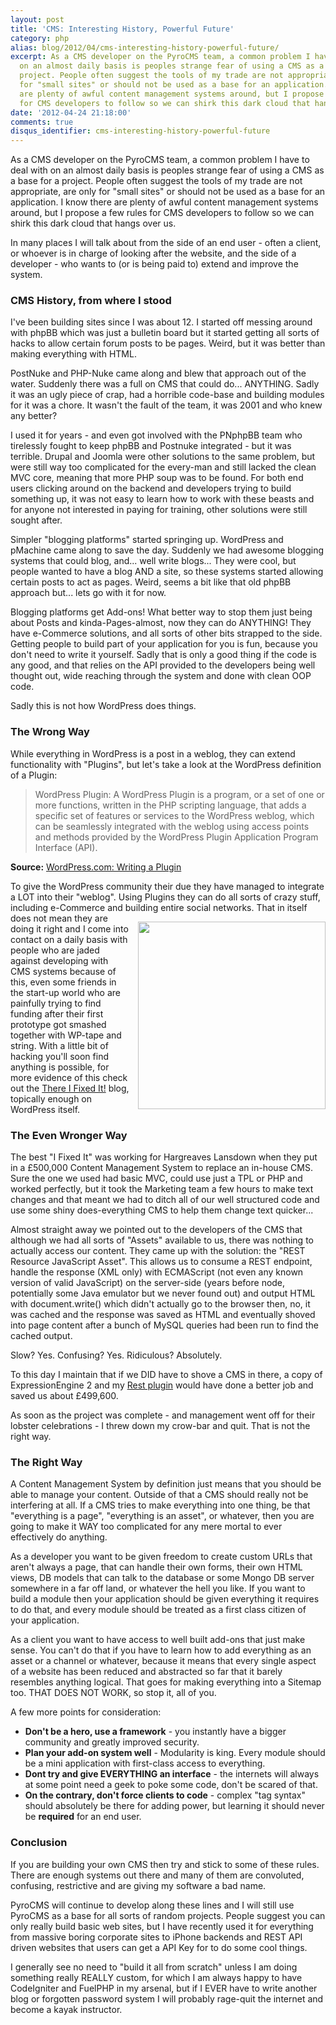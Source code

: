 ```yaml
---
layout: post
title: 'CMS: Interesting History, Powerful Future'
category: php
alias: blog/2012/04/cms-interesting-history-powerful-future/
excerpt: As a CMS developer on the PyroCMS team, a common problem I have to deal with
  on an almost daily basis is peoples strange fear of using a CMS as a base for a
  project. People often suggest the tools of my trade are not appropriate, are only
  for "small sites" or should not be used as a base for an application. I know there
  are plenty of awful content management systems around, but I propose a few rules
  for CMS developers to follow so we can shirk this dark cloud that hangs over us.
date: '2012-04-24 21:18:00'
comments: true
disqus_identifier: cms-interesting-history-powerful-future
---
```


As a CMS developer on the PyroCMS team, a common problem I have to deal with on an almost daily basis is peoples strange fear of using a CMS as a base for a project. People often suggest the tools of my trade are not appropriate, are only for "small sites" or should not be used as a base for an application. I know there are plenty of awful content management systems around, but I propose a few rules for CMS developers to follow so we can shirk this dark cloud that hangs over us.

In many places I will talk about from the side of an end user - often a client, or whoever is in charge of looking after the website, and the side of a developer - who wants to (or is being paid to) extend and improve the system.

### CMS History, from where I stood

I've been building sites since I was about 12. I started off messing around with phpBB which was just a bulletin board but it started getting all sorts of hacks to allow certain forum posts to be pages. Weird, but it was better than making everything with HTML.

PostNuke and PHP-Nuke came along and blew that approach out of the water. Suddenly there was a full on CMS that could do... ANYTHING. Sadly it was an ugly piece of crap, had a horrible code-base and building modules for it was a chore. It wasn't the fault of the team, it was 2001 and who knew any better?

I used it for years - and even got involved with the PNphpBB team who tirelessly fought to keep phpBB and Postnuke integrated - but it was terrible. Drupal and Joomla were other solutions to the same problem, but were still way too complicated for the every-man and still lacked the clean MVC core, meaning that more PHP soup was to be found. For both end users clicking around on the backend and developers trying to build something up, it was not easy to learn how to work with these beasts and for anyone not interested in paying for training, other solutions were still sought after.

Simpler "blogging platforms" started springing up. WordPress and pMachine came along to save the day. Suddenly we had awesome blogging systems that could blog, and... well write blogs... They were cool, but people wanted to have a blog AND a site, so these systems started allowing certain posts to act as pages. Weird, seems a bit like that old phpBB approach but... lets go with it for now.

Blogging platforms get Add-ons! What better way to stop them just being about Posts and kinda-Pages-almost, now they can do ANYTHING! They have e-Commerce solutions, and all sorts of other bits strapped to the side. Getting people to build part of your application for you is fun, because you don't need to write it yourself. Sadly that is only a good thing if the code is any good, and that relies on the API provided to the developers being well thought out, wide reaching through the system and done with clean OOP code.

Sadly this is not how WordPress does things.

### The Wrong Way

While everything in WordPress is a post in a weblog, they can extend functionality with "Plugins", but let's take a look at the WordPress definition of a Plugin:

> WordPress Plugin: A WordPress Plugin is a program, or a set of one or more functions, written in the PHP scripting language, that adds a specific set of features or services to the WordPress weblog, which can be seamlessly integrated with the weblog using access points and methods provided by the WordPress Plugin Application Program Interface (API).

__Source:__ [WordPress.com: Writing a Plugin](https://codex.wordpress.org/Writing_a_Plugin)

To give the WordPress community their due they have managed to integrate a LOT into their "weblog". Using Plugins they can do all sorts of crazy stuff, including e-Commerce and building entire social networks. <img src="http://thereifixedit.files.wordpress.com/2009/06/tifi-redneckhouseboater.jpg" style="float:right; width: 300px; margin: 1em 0 0 1em;" />That in itself does not mean they are doing it right and I come into contact on a daily basis with people who are jaded against developing with CMS systems because of this, even some friends in the start-up world who are painfully trying to find funding after their first prototype got smashed together with WP-tape and string. With a little bit of hacking you'll soon find anything is possible, for more evidence of this check out the [There I Fixed It!](http://thereifixedit.failblog.org/) blog, topically enough on WordPress itself.

### The Even Wronger Way

The best "I Fixed It" was working for Hargreaves Lansdown when they put in a £500,000 Content Management System to replace an in-house CMS. Sure the one we used had basic MVC, could use just a TPL or PHP and worked perfectly, but it took the Marketing team a few hours to make text changes and that meant we had to ditch all of our well structured code and use some shiny does-everything CMS to help them change text quicker...

Almost straight away we pointed out to the developers of the CMS that although we had all sorts of "Assets" available to us, there was nothing to actually access our content. They came up with the solution: the "REST Resource JavaScript Asset". This allows us to consume a REST endpoint, handle the response (XML only) with ECMAScript (not even any known version of valid JavaScript) on the server-side (years before node, potentially some Java emulator but we never found out) and output HTML with document.write() which didn't actually go to the browser then, no, it was cached and the response was saved as HTML and eventually shoved into page content after a bunch of MySQL queries had been run to find the cached output.

Slow? Yes.
Confusing? Yes.
Ridiculous? Absolutely.

To this day I maintain that if we DID have to shove a CMS in there, a copy of ExpressionEngine 2 and my [Rest plugin](http://devot-ee.com/add-ons/rest) would have done a better job and saved us about £499,600.

As soon as the project was complete - and management went off for their lobster celebrations - I threw down my crow-bar and quit. That is not the right way.

### The Right Way

A Content Management System by definition just means that you should be able to manage your content. Outside of that a CMS should really not be interfering at all. If a CMS tries to make everything into one thing, be that "everything is a page", "everything is an asset", or whatever, then you are going to make it WAY too complicated for any mere mortal to ever effectively do anything. 

As a developer you want to be given freedom to create custom URLs that aren't always a page, that can handle their own forms, their own HTML views, DB models that can talk to the database or some Mongo DB server somewhere in a far off land, or whatever the hell you like. If you want to build a module then your application should be given everything it requires to do that, and every module should be treated as a first class citizen of your application.

As a client you want to have access to well built add-ons that just make sense. You can't do that if you have to learn how to add everything as an asset or a channel or whatever, because it means that every single aspect of a website has been reduced and abstracted so far that it barely resembles anything logical. That goes for making everything into a Sitemap too. THAT DOES NOT WORK, so stop it, all of you.

A few more points for consideration:

* __Don't be a hero, use a framework__ - you instantly have a bigger community and greatly improved security.
* __Plan your add-on system well__ - Modularity is king. Every module should be a mini application with first-class access to everything.
* __Dont try and give EVERYTHING an interface__ - the internets will always at some point need a geek to poke some code, don't be scared of that.
* __On the contrary, don't force clients to code__ - complex "tag syntax" should absolutely be there for adding power, but learning it should never be __required__ for an end user.

### Conclusion

If you are building your own CMS then try and stick to some of these rules. There are enough systems out there and many of them are convoluted, confusing, restrictive and are giving my software a bad name. 

PyroCMS will continue to develop along these lines and I will still use PyroCMS as a base for all sorts of random projects. People suggest you can only really build basic web sites, but I have recently used it for everything from massive boring corporate sites to iPhone backends and REST API driven websites that users can get a API Key for to do some cool things.

I generally see no need to "build it all from scratch" unless I am doing something really REALLY custom, for which I am always happy to have CodeIgniter and FuelPHP in my arsenal, but if I EVER have to write another blog or forgotten password system I will probably rage-quit the internet and become a kayak instructor.
